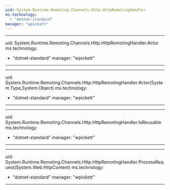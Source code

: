 ```yaml
---
uid: System.Runtime.Remoting.Channels.Http.HttpRemotingHandler
ms.technology: 
  - "dotnet-standard"
manager: "wpickett"
---
```


---
uid: System.Runtime.Remoting.Channels.Http.HttpRemotingHandler.#ctor
ms.technology: 
  - "dotnet-standard"
manager: "wpickett"
---

---
uid: System.Runtime.Remoting.Channels.Http.HttpRemotingHandler.#ctor(System.Type,System.Object)
ms.technology: 
  - "dotnet-standard"
manager: "wpickett"
---

---
uid: System.Runtime.Remoting.Channels.Http.HttpRemotingHandler.IsReusable
ms.technology: 
  - "dotnet-standard"
manager: "wpickett"
---

---
uid: System.Runtime.Remoting.Channels.Http.HttpRemotingHandler.ProcessRequest(System.Web.HttpContext)
ms.technology: 
  - "dotnet-standard"
manager: "wpickett"
---
